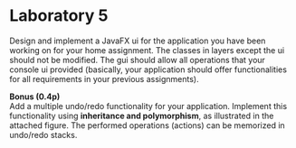 # Laboratory 5

Design and implement a JavaFX ui for the application you have been working on for your home assignment. 
The classes in layers except the ui should not be modified. The gui should allow all operations that your console ui provided
(basically, your application should offer functionalities for all requirements in your previous assignments). 


**Bonus (0.4p)** \
Add a multiple undo/redo functionality for your application. Implement this functionality using **inheritance and polymorphism**, 
as illustrated in the attached figure. The performed operations (actions) can be memorized in undo/redo stacks.
